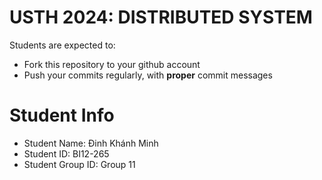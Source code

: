 USTH 2024: DISTRIBUTED SYSTEM
=====================================================

Students are expected to:
* Fork this repository to your github account
* Push your commits regularly, with **proper** commit messages


Student Info
=========================

* Student Name: Đinh Khánh Minh
* Student ID: BI12-265
* Student Group ID: Group 11
